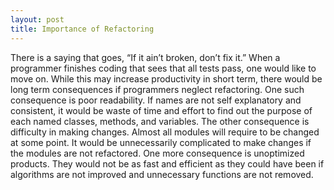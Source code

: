 ```yaml
---
layout: post
title: Importance of Refactoring
---
```


  There is a saying that goes, “If it ain’t broken, don’t fix it.” When a programmer finishes coding that sees that all tests pass, one would like to move on. While this may increase productivity in short term, there would be long term consequences if programmers neglect refactoring. One such consequence is poor readability. If names are not self explanatory and consistent, it would be waste of time and effort to find out the purpose of each named classes, methods, and variables. The other consequence is difficulty in making changes. Almost all modules will require to be changed at some point. It would be unnecessarily complicated to make changes if the modules are not refactored. One more consequence is unoptimized products. They would not be as fast and efficient as they could have been if algorithms are not improved and unnecessary functions are not removed. 
